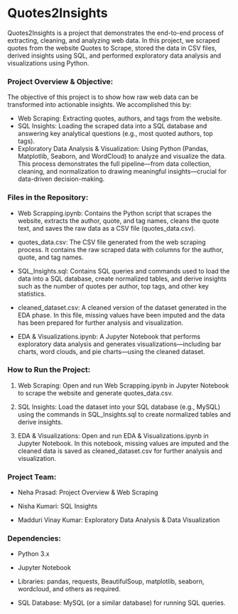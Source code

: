 # Quotes2Insights

Quotes2Insights is a project that demonstrates the end-to-end process of extracting, cleaning, and analyzing web data. In this project, we scraped quotes from the website Quotes to Scrape, stored the data in CSV files, derived insights using SQL, and performed exploratory data analysis and visualizations using Python.

### Project Overview & Objective:

The objective of this project is to show how raw web data can be transformed into actionable insights. We accomplished this by:

- Web Scraping: Extracting quotes, authors, and tags from the website.
- SQL Insights: Loading the scraped data into a SQL database and answering key analytical questions (e.g., most quoted authors, top tags).
- Exploratory Data Analysis & Visualization: Using Python (Pandas, Matplotlib, Seaborn, and WordCloud) to analyze and visualize the data.
This process demonstrates the full pipeline—from data collection, cleaning, and normalization to drawing meaningful insights—crucial for data-driven decision-making.

### Files in the Repository:
- Web Scrapping.ipynb: Contains the Python script that scrapes the website, extracts the author, quote, and tag names, cleans the quote text, and saves the raw data as a CSV file (quotes_data.csv).

- quotes_data.csv: The CSV file generated from the web scraping process. It contains the raw scraped data with columns for the author, quote, and tag names.

- SQL_Insights.sql: Contains SQL queries and commands used to load the data into a SQL database, create normalized tables, and derive insights such as the number of quotes per author, top tags, and other key statistics.

- cleaned_dataset.csv: A cleaned version of the dataset generated in the EDA phase. In this file, missing values have been imputed and the data has been prepared for further analysis and visualization.

- EDA & Visualizations.ipynb: A Jupyter Notebook that performs exploratory data analysis and generates visualizations—including bar charts, word clouds, and pie charts—using the cleaned dataset.

### How to Run the Project:
1. Web Scraping:
Open and run Web Scrapping.ipynb in Jupyter Notebook to scrape the website and generate quotes_data.csv.

2. SQL Insights:
Load the dataset into your SQL database (e.g., MySQL) using the commands in SQL_Insights.sql to create normalized tables and derive insights.

3. EDA & Visualizations:
Open and run EDA & Visualizations.ipynb in Jupyter Notebook. In this notebook, missing values are imputed and the cleaned data is saved as cleaned_dataset.csv for further analysis and visualization.

### Project Team:

- Neha Prasad: Project Overview & Web Scraping 

- Nisha Kumari: SQL Insights

- Madduri Vinay Kumar: Exploratory Data Analysis & Data Visualization

### Dependencies:

- Python 3.x

- Jupyter Notebook

- Libraries: pandas, requests, BeautifulSoup, matplotlib, seaborn, wordcloud, and others as required.

- SQL Database: MySQL (or a similar database) for running SQL queries.
